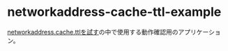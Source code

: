 # networkaddress-cache-ttl-example

[networkaddress.cache.ttlを試す](https://zenn.dev/backpaper0/articles/e227fdae102c01)の中で使用する動作確認用のアプリケーション。

